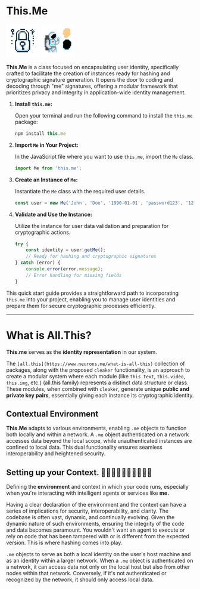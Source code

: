 # This.Me  
<img src="./docs/cleak_me-removebg.png" alt="SVG Image" style="width:89px;">
<img src="./docs/this.me.png" alt="SVG Image" style="width:89px;">

**This.Me** is a class focused on encapsulating user identity, specifically crafted to facilitate the creation of instances ready for hashing and cryptographic signature generation. It opens the door to coding and decoding through "me" signatures, offering a modular framework that prioritizes privacy and integrity in application-wide identity management.



1. **Install `this.me`:**

   Open your terminal and run the following command to install the `this.me` package:

   ```js
   npm install this.me
   ```

2. **Import `Me` in Your Project:**

   In the JavaScript file where you want to use `this.me`, import the `Me` class.

   ```js
   import Me from 'this.me';
   ```

3. **Create an Instance of `Me`:**

   Instantiate the `Me` class with the required user details.

   ```js
   const user = new Me('John', 'Doe', '1990-01-01', 'password123', '1234');
   ```

4. **Validate and Use the Instance:**

   Utilize the instance for user data validation and preparation for cryptographic actions.

   ```js
   try {
       const identity = user.getMe();
       // Ready for hashing and cryptographic signatures
   } catch (error) {
       console.error(error.message);
       // Error handling for missing fields
   }
   ```

This quick start guide provides a straightforward path to incorporating `this.me` into your project, enabling you to manage user identities and prepare them for secure cryptographic processes efficiently.

-----

# What is All.This?

**This.me** serves as the **identity representation** in our system.

The `[all.this](https://www.neurons.me/what-is-all-this)` collection of packages, along with the proposed `cleaker` functionality, is an approach to create a modular system where each module (like `this.text`, `this.video`, `this.img`, etc.) (all.this family) represents a distinct data structure or class. These modules, when combined with `cleaker`, generate unique **public and private key pairs**, essentially giving each instance its cryptographic identity.


## Contextual Environment

**This.Me** adapts to various environments, enabling `.me` objects to function both locally and within a network. A `.me` object authenticated on a network accesses data beyond the local scope, while unauthenticated instances are confined to local data. This dual functionality ensures seamless interoperability and heightened security.

## Setting up your Context. 	👋🏻👋🏼👋🏽👋🏾👋🏿

Defining the **environment** and context in which your code runs, especially when you're interacting with intelligent agents or services like **me.**

Having a clear declaration of the environment and the context can have a series of implications for security, interoperability, and clarity. The codebase is often vast, dynamic, and continually evolving. Given the dynamic nature of such environments, ensuring the integrity of the code and data becomes paramount. You wouldn't want an agent to execute or rely on code that has been tampered with or is different from the expected version. This is where hashing comes into play.

`.me` objects to serve as both a local identity on the user's host machine and as an identity within a larger network. When a `.me` object is authenticated on a network, it can access data not only on the local host but also from other nodes within that network. Conversely, if it's not authenticated or recognized by the network, it should only access local data. 



